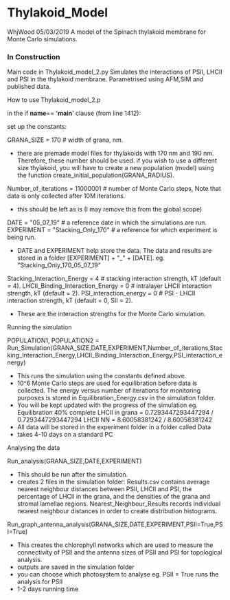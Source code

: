 # Thylakoid_Model
WhjWood 05/03/2019
A model of the Spinach thylakoid membrane for Monte Carlo simulations.
### In Construction ###
Main code in Thylakoid_model_2.py
Simulates the interactions of PSII, LHCII and PSI in the thylakoid membrane.
Parametrised using AFM,SIM and published data.


  How to use Thylakoid_model_2.p

in the if __name__== '__main__' clause (from line 1412):

set up the constants:

GRANA_SIZE = 170 # width of grana, nm.
- there are premade model files for thylakoids with 170 nm and 190 nm. Therefore, these number should be used.
if you wish to use a different size thylakoid, you will have to create a new population (model) using the function create_initial_population(GRANA_RADIUS).

Number_of_iterations = 11000001 # number of Monte Carlo steps, Note that data is only collected after 10M iterations.
- this should be left as is (I may remove this from the global scope)

DATE = "05_07_19"  # a reference date in which the simulations are run.
EXPERIMENT = "Stacking_Only_170"   # a reference for which experiment is being run.
- DATE and EXPERIMENT help store the data. The data and results are stored in a folder [EXPERIMENT] + "_" + [DATE].
eg. "Stacking_Only_170_05_07_19"

Stacking_Interaction_Energy = 4 # stacking interaction strength, kT (default = 4).
LHCII_Binding_Interaction_Energy = 0 # intralayer LHCII interaction strength, kT (default = 2).
PSI_interaction_energy = 0 # PSI - LHCII interaction strength, kT (default = 0, SII = 2).

- These are the interaction strengths for the Monte Carlo simulation.


Running the simulation

POPULATION1, POPULATION2 = Run_Simulation(GRANA_SIZE,DATE,EXPERIMENT,Number_of_iterations,Stacking_Interaction_Energy,LHCII_Binding_Interaction_Energy,PSI_interaction_energy)
- This runs the simulation using the constants defined above.
- 10^6 Monte Carlo steps are used for equilibration before data is collected. The energy versus number of iterations for monitoring purposes is stored in Equilibration_Energy.csv in the simulation folder.
- You will be kept updated with the progress of the simulation eg.
Equilibration 40% complete
 LHCII in grana =  0.7293447293447294 / 0.7293447293447294
 LHCII NN =  8.60058381242 / 8.60058381242
- All data will be stored in the experiment folder in a folder called Data
- takes 4-10 days on a standard PC


Analysing the data

Run_analysis(GRANA_SIZE,DATE,EXPERIMENT)
- This should be run after the simulation.
- creates 2 files in the simulation folder: Results.csv contains average nearest neighbour distances between PSII, LHCII and PSI, the percentage of LHCII in the grana, and the densities of the grana and stromal lamellae regions. 
Nearest_Neighbour_Results records individual nearest neighbour distances in order to create distribution histograms.

Run_graph_antenna_analysis(GRANA_SIZE,DATE,EXPERIMENT,PSII=True,PSI=True)
- This creates the chlorophyll networks which are used to measure the connectivity of PSII and the antenna sizes of PSII and PSI for topological analysis.
- outputs are saved in the simulation folder
- you can choose which photosystem to analyse eg. PSII = True runs the analysis for PSII
- 1-2 days running time





